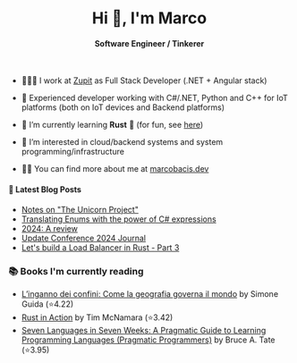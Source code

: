 
<h1 align="center">Hi 👋, I'm Marco</h1>
<h4 align="center">Software Engineer / Tinkerer</h4>

&nbsp;

- 👨🏻‍💻 I work at [Zupit](https://zupit.it/) as Full Stack Developer (.NET + Angular stack)

- 💪 Experienced developer working with C#/.NET, Python and C++ for IoT platforms (both on IoT devices and Backend platforms)

- 🌱 I’m currently learning **Rust** 🦀 (for fun, see [here](https://github.com/marcobacis/adventofcode))

- 👀 I’m interested in cloud/backend systems and system programming/infrastructure

- 👨‍💻 You can find more about me at [marcobacis.dev](marcobacis.dev)

#### 📕 Latest Blog Posts
<!-- BLOG-POST-LIST:START -->
- [Notes on &quot;The Unicorn Project&quot;](https://marcobacis.dev/blog/unicorn-project-notes/)
- [Translating Enums with the power of C# expressions](https://marcobacis.dev/blog/dotnet-enum-translation-expression/)
- [2024: A review](https://marcobacis.dev/blog/2024-review/)
- [Update Conference 2024 Journal](https://marcobacis.dev/blog/2024-update-conference/)
- [Let&#39;s build a Load Balancer in Rust - Part 3](https://marcobacis.dev/blog/load-balancer-rust-3/)
<!-- BLOG-POST-LIST:END -->

### 📚 Books I'm currently reading
<!-- GOODREADS-LIST:START -->
- [L’inganno dei confini: Come la geografia governa il mondo](https://www.goodreads.com/review/show/7877009830?utm_medium=api&utm_source=rss) by Simone Guida (⭐️4.22)
- [Rust in Action](https://www.goodreads.com/review/show/7876574751?utm_medium=api&utm_source=rss) by Tim McNamara (⭐️3.42)
- [Seven Languages in Seven Weeks: A Pragmatic Guide to Learning Programming Languages (Pragmatic Programmers)](https://www.goodreads.com/review/show/7738467651?utm_medium=api&utm_source=rss) by Bruce A. Tate (⭐️3.95)
<!-- GOODREADS-LIST:END -->
